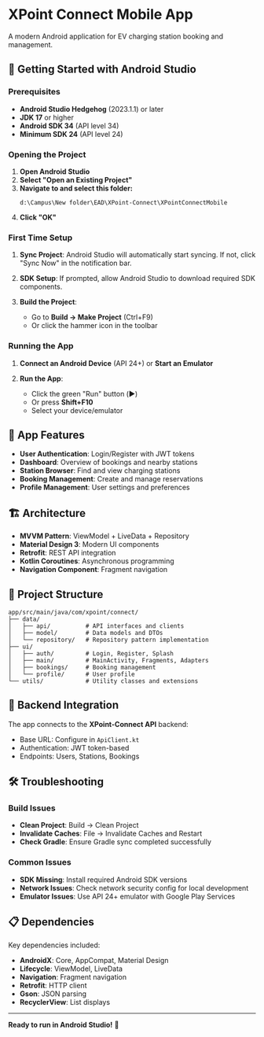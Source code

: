 # XPoint Connect Mobile App

A modern Android application for EV charging station booking and management.

## 🚀 Getting Started with Android Studio

### Prerequisites

- **Android Studio Hedgehog** (2023.1.1) or later
- **JDK 17** or higher
- **Android SDK 34** (API level 34)
- **Minimum SDK 24** (API level 24)

### Opening the Project

1. **Open Android Studio**
2. **Select "Open an Existing Project"**
3. **Navigate to and select this folder:**
   ```
   d:\Campus\New folder\EAD\XPoint-Connect\XPointConnectMobile
   ```
4. **Click "OK"**

### First Time Setup

1. **Sync Project**: Android Studio will automatically start syncing. If not, click "Sync Now" in the notification bar.

2. **SDK Setup**: If prompted, allow Android Studio to download required SDK components.

3. **Build the Project**:
   - Go to **Build → Make Project** (Ctrl+F9)
   - Or click the hammer icon in the toolbar

### Running the App

1. **Connect an Android Device** (API 24+) or **Start an Emulator**

2. **Run the App**:
   - Click the green "Run" button (▶️)
   - Or press **Shift+F10**
   - Select your device/emulator

## 📱 App Features

- **User Authentication**: Login/Register with JWT tokens
- **Dashboard**: Overview of bookings and nearby stations
- **Station Browser**: Find and view charging stations
- **Booking Management**: Create and manage reservations
- **Profile Management**: User settings and preferences

## 🏗️ Architecture

- **MVVM Pattern**: ViewModel + LiveData + Repository
- **Material Design 3**: Modern UI components
- **Retrofit**: REST API integration
- **Kotlin Coroutines**: Asynchronous programming
- **Navigation Component**: Fragment navigation

## 🔧 Project Structure

```
app/src/main/java/com/xpoint/connect/
├── data/
│   ├── api/          # API interfaces and clients
│   ├── model/        # Data models and DTOs
│   └── repository/   # Repository pattern implementation
├── ui/
│   ├── auth/         # Login, Register, Splash
│   ├── main/         # MainActivity, Fragments, Adapters
│   ├── bookings/     # Booking management
│   └── profile/      # User profile
└── utils/            # Utility classes and extensions
```

## 🔗 Backend Integration

The app connects to the **XPoint-Connect API** backend:

- Base URL: Configure in `ApiClient.kt`
- Authentication: JWT token-based
- Endpoints: Users, Stations, Bookings

## 🛠️ Troubleshooting

### Build Issues

- **Clean Project**: Build → Clean Project
- **Invalidate Caches**: File → Invalidate Caches and Restart
- **Check Gradle**: Ensure Gradle sync completed successfully

### Common Issues

- **SDK Missing**: Install required Android SDK versions
- **Network Issues**: Check network security config for local development
- **Emulator Issues**: Use API 24+ emulator with Google Play Services

## 📋 Dependencies

Key dependencies included:

- **AndroidX**: Core, AppCompat, Material Design
- **Lifecycle**: ViewModel, LiveData
- **Navigation**: Fragment navigation
- **Retrofit**: HTTP client
- **Gson**: JSON parsing
- **RecyclerView**: List displays

---

**Ready to run in Android Studio!** 🎯
